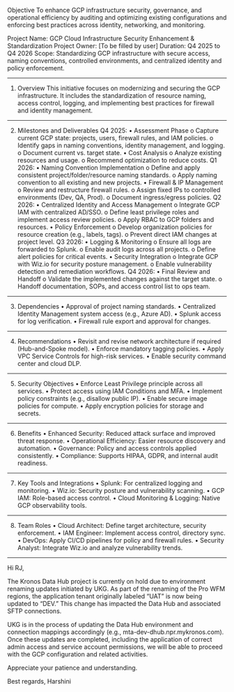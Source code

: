 Objective
To enhance GCP infrastructure security, governance, and operational efficiency by auditing and optimizing existing configurations and enforcing best practices across identity, networking, and monitoring.

Project Name: GCP Cloud Infrastructure Security Enhancement & Standardization
Project Owner: [To be filled by user]
Duration: Q4 2025 to Q4 2026
Scope: Standardizing GCP infrastructure with secure access, naming conventions, controlled environments, and centralized identity and policy enforcement.
________________________________________
1. Overview
This initiative focuses on modernizing and securing the GCP infrastructure. It includes the standardization of resource naming, access control, logging, and implementing best practices for firewall and identity management.
________________________________________
2. Milestones and Deliverables
Q4 2025:
•	Assessment Phase
o	Capture current GCP state: projects, users, firewall rules, and IAM policies.
o	Identify gaps in naming conventions, identity management, and logging.
o	Document current vs. target state.
•	Cost Analysis
o	Analyze existing resources and usage.
o	Recommend optimization to reduce costs.
Q1 2026:
•	Naming Convention Implementation
o	Define and apply consistent project/folder/resource naming standards.
o	Apply naming convention to all existing and new projects.
•	Firewall & IP Management
o	Review and restructure firewall rules.
o	Assign fixed IPs to controlled environments (Dev, QA, Prod).
o	Document ingress/egress policies.
Q2 2026:
•	Centralized Identity and Access Management
o	Integrate GCP IAM with centralized AD/SSO.
o	Define least privilege roles and implement access review policies.
o	Apply RBAC to GCP folders and resources.
•	Policy Enforcement
o	Develop organization policies for resource creation (e.g., labels, tags).
o	Prevent direct IAM changes at project level.
Q3 2026:
•	Logging & Monitoring
o	Ensure all logs are forwarded to Splunk.
o	Enable audit logs across all projects.
o	Define alert policies for critical events.
•	Security Integration
o	Integrate GCP with Wiz.io for security posture management.
o	Enable vulnerability detection and remediation workflows.
Q4 2026:
•	Final Review and Handoff
o	Validate the implemented changes against the target state.
o	Handoff documentation, SOPs, and access control list to ops team.
________________________________________
3. Dependencies
•	Approval of project naming standards.
•	Centralized Identity Management system access (e.g., Azure AD).
•	Splunk access for log verification.
•	Firewall rule export and approval for changes.
________________________________________
4. Recommendations
•	Revisit and revise network architecture if required (Hub-and-Spoke model).
•	Enforce mandatory tagging policies.
•	Apply VPC Service Controls for high-risk services.
•	Enable security command center and cloud DLP.
________________________________________
5. Security Objectives
•	Enforce Least Privilege principle across all services.
•	Protect access using IAM Conditions and MFA.
•	Implement policy constraints (e.g., disallow public IP).
•	Enable secure image policies for compute.
•	Apply encryption policies for storage and secrets.
________________________________________
6. Benefits
•	Enhanced Security: Reduced attack surface and improved threat response.
•	Operational Efficiency: Easier resource discovery and automation.
•	Governance: Policy and access controls applied consistently.
•	Compliance: Supports HIPAA, GDPR, and internal audit readiness.
________________________________________
7. Key Tools and Integrations
•	Splunk: For centralized logging and monitoring.
•	Wiz.io: Security posture and vulnerability scanning.
•	GCP IAM: Role-based access control.
•	Cloud Monitoring & Logging: Native GCP observability tools.
________________________________________
8. Team Roles
•	Cloud Architect: Define target architecture, security enforcement.
•	IAM Engineer: Implement access control, directory sync.
•	DevOps: Apply CI/CD pipelines for policy and firewall rules.
•	Security Analyst: Integrate Wiz.io and analyze vulnerability trends.
________________________________________

Hi RJ,

The Kronos Data Hub project is currently on hold due to environment renaming updates initiated by UKG. As part of the renaming of the Pro WFM regions, the application tenant originally labeled “UAT” is now being updated to “DEV.” This change has impacted the Data Hub and associated SFTP connections.

UKG is in the process of updating the Data Hub environment and connection mappings accordingly (e.g., mta-dev-dhub.npr.mykronos.com). Once these updates are completed, including the application of correct admin access and service account permissions, we will be able to proceed with the GCP configuration and related activities.

Appreciate your patience and understanding.

Best regards,
Harshini
